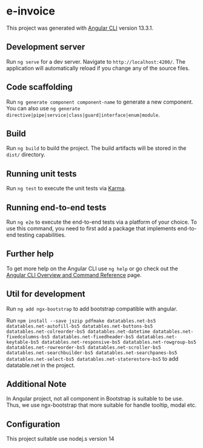 # e-invoice

This project was generated with [Angular CLI](https://github.com/angular/angular-cli) version 13.3.1.

## Development server

Run `ng serve` for a dev server. Navigate to `http://localhost:4200/`. The application will automatically reload if you change any of the source files.

## Code scaffolding

Run `ng generate component component-name` to generate a new component. You can also use `ng generate directive|pipe|service|class|guard|interface|enum|module`.

## Build

Run `ng build` to build the project. The build artifacts will be stored in the `dist/` directory.

## Running unit tests

Run `ng test` to execute the unit tests via [Karma](https://karma-runner.github.io).

## Running end-to-end tests

Run `ng e2e` to execute the end-to-end tests via a platform of your choice. To use this command, you need to first add a package that implements end-to-end testing capabilities.

## Further help

To get more help on the Angular CLI use `ng help` or go check out the [Angular CLI Overview and Command Reference](https://angular.io/cli) page.

## Util for development

Run `ng add ngx-bootstrap` to add bootstrap compatible with angular.

Run `npm install --save jszip pdfmake datatables.net-bs5 datatables.net-autofill-bs5 datatables.net-buttons-bs5  datatables.net-colreorder-bs5 datatables.net-datetime datatables.net-fixedcolumns-bs5 datatables.net-fixedheader-bs5 datatables.net-keytable-bs5 datatables.net-responsive-bs5 datatables.net-rowgroup-bs5 datatables.net-rowreorder-bs5 datatables.net-scroller-bs5 datatables.net-searchbuilder-bs5 datatables.net-searchpanes-bs5 datatables.net-select-bs5 datatables.net-staterestore-bs5` to add datatable.net in the project.

## Additional Note

In Angular project, not all component in Bootstrap is suitable to be use. Thus, we use ngx-bootstrap that more suitable for handle tooltip, modal etc. 

## Configuration

This project suitable use nodej.s version 14